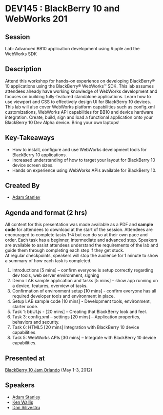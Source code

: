 # DEV145 : BlackBerry 10 and WebWorks 201

## Session
Lab: Advanced BB10 application development using Ripple and the WebWorks SDK

## Description
Attend this workshop for hands-on experience on developing BlackBerry® 10 applications using the BlackBerry® WebWorks™ SDK.  This lab assumes attendees already have working knowledge of WebWorks development and focuses on building fully-featured standalone applications.  Learn how to use viewport and CSS to effectively design UI for BlackBerry 10 devices.  This lab will also cover WebWorks platform capabilities such as config.xml customizations, WebWorks API capabilities for BB10 and device hardware integration.  Create, build, sign and load a functional application onto your BlackBerry 10 Dev Alpha device.  Bring your own laptops!

## Key-Takeaways
* How to install, configure and use WebWorks development tools for BlackBerry 10 applications.
* Increased understanding of how to target your layout for BlackBerry 10 device screen sizes.
* Hands on experience using WebWorks APIs available for BlackBerry 10.

## Created By 
* [Adam Stanley](https://twitter.com/#!/n_adam_stanley)

## Agenda and format (2 hrs)
All content for this presentation was made available as a PDF and **sample code** for attendees to download at the start of the session.
Attendees are encouraged to complete tasks 1-4 but can do so at their own pace and order. Each task has a beginner, intermediate and advanced step.
Speakers are available to assist attendees understand the requirements of the lab and guide them through completing each step if they get stuck.  
At regular checkpoints, speakers will stop the audience for 1 minute to show a summary of how each task is completed.


1.	Introductions [5 mins] – confirm everyone is setup correctly regarding dev tools, web server environment, signing
2.	Demo LAB sample application and tasks [5 mins] – show app running on a device, features, overview of tasks.
4.  Confirmation of environment setup [10 mins] - confirm everyone has all required developer tools and environment in place.
3.	Setup LAB sample code [10 mins] - Development tools, environment, starter code.
4.	Task 1: bbUI.js - [20 mins] – Creating that BlackBerry look and feel.
5.	Task 3: config.xml – settings [20 mins] – Application properties, behaviors and security.
6.	Task 6: HTML5 [20 mins] Integration with BlackBerry 10 device capabilities.
7.	Task 5: WebWorks APIs [30 mins] – Integrate with BlackBerry 10 device capabilities.

## Presented at
[BlackBerry 10 Jam Orlando](http://www.blackberryjamconference.com/) (May 1-3, 2012)

## Speakers 
* [Adam Stanley](https://twitter.com/#!/n_adam_stanley)
* [Ken Wallis](https://twitter.com/#!/ken_wallis)
* [Dan Silivestru](https://twitter.com/#!/confusement)
